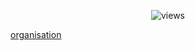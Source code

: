<p align="center">                   
  <img src="https://count.getloli.com/get/@Nxyi?theme=rule34" alt="views" /><br>

  <a href = "https://github.com/orgs/Dark-Developments/repositories" target = "_self">organisation</a>
</p>
